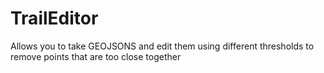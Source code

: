 # TrailEditor
Allows you to take GEOJSONS and edit them using different thresholds to remove points that are too close together
